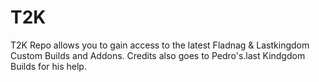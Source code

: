 # T2K

T2K Repo allows you to gain access to the latest Fladnag & Lastkingdom Custom Builds and Addons. Credits also goes to Pedro's.last Kindgdom Builds for his help.
